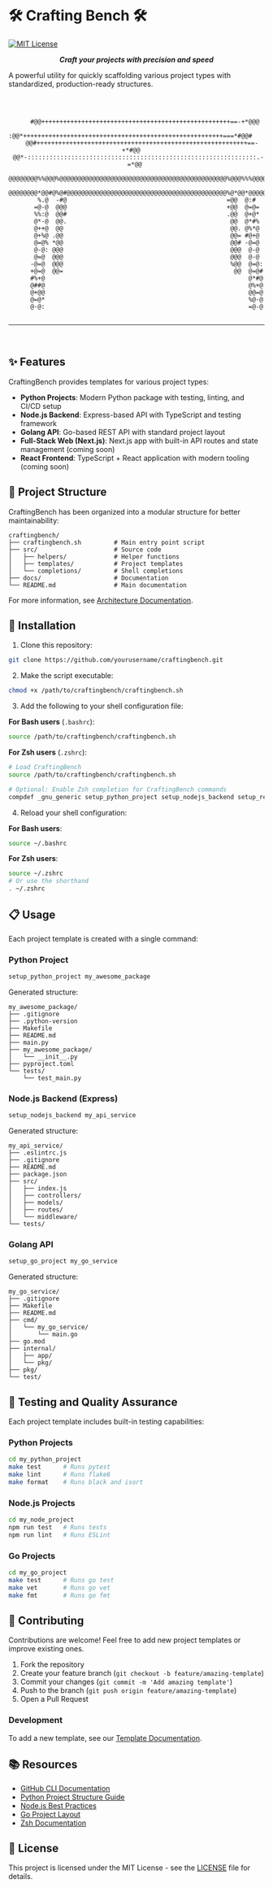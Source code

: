 # 🛠️ Crafting Bench 🛠️

[![MIT License](https://img.shields.io/badge/License-MIT-blue.svg)](LICENSE)

<div align="center">
  <p><em><strong>Craft your projects with precision and speed</strong></em></p>
</div>

A powerful utility for quickly scaffolding various project types with standardized, production-ready structures.

<br />

<div align="center">

```
                                                                           
      #@@++++++++++++++++++++++++++++++++++++++++++++++++++++==-+*@@@      
    :@@*+++++++++++++++++++++++++++++++++++++++++++++++++++++++===*#@@#    
   @@#++++++++++++++++++++++++++++++++++++++++++++++++++++++++++==-+*#@@   
 @@*-:::::::::::::::::::::::::::::::::::::::::::::::::::::::::::::::.-=*@@ 
 @@@@@@@@%%@@@%@@@@@@@@@@@@@@@@@@@@@@@@@@@@@@@@@@@@@@@@@@@@@@%@@@%%%@@@@@@ 
 @@@@@@@@*@@#@%@#@@@@@@@@@@@@@@@@@@@@@@@@@@@@@@@@@@@@@@@@@@@@%@*@@*@@@@@@@ 
        %.@  -#@                                            =@@  @:#       
       =@-@  @@@                                            +@@  @=@=      
       %%:@  @@#                                            .@@  @+@*      
       @*-@  @@.                                             @@  @*#%      
       @++@  @@                                              @@. @%*@      
       @+%@ .@@                                              @@= #@+@      
       @=@% *@@                                              @@# -@=@      
       @-@: @@@                                              @@@  @-@      
       @=@  @@@                                              @@@  @-@      
      -@=@  @@@                                              %@@  @=@:     
      +@=@  @@=                                               @@  @=@#     
      #%+@                                                        @*#@     
      @##@                                                        @%+@     
      @+@@                                                        @@=@     
      @=@*                                                        %@-@     
      @-@:                                                        =@-@     
                                                                           
```

</div>

---

<br />

## ✨ Features

CraftingBench provides templates for various project types:

- **Python Projects**: Modern Python package with testing, linting, and CI/CD setup
- **Node.js Backend**: Express-based API with TypeScript and testing framework
- **Golang API**: Go-based REST API with standard project layout
- **Full-Stack Web (Next.js)**: Next.js app with built-in API routes and state management (coming soon)
- **React Frontend**: TypeScript + React application with modern tooling (coming soon)

## 📂 Project Structure

CraftingBench has been organized into a modular structure for better maintainability:

```
craftingbench/
├── craftingbench.sh         # Main entry point script
├── src/                     # Source code
│   ├── helpers/             # Helper functions
│   ├── templates/           # Project templates
│   └── completions/         # Shell completions
├── docs/                    # Documentation
└── README.md                # Main documentation
```

For more information, see [Architecture Documentation](docs/architecture.md).

## 🚀 Installation

1. Clone this repository:
```bash
git clone https://github.com/yourusername/craftingbench.git
```

2. Make the script executable:
```bash
chmod +x /path/to/craftingbench/craftingbench.sh
```

3. Add the following to your shell configuration file:

**For Bash users** (`.bashrc`):
```bash
source /path/to/craftingbench/craftingbench.sh
```

**For Zsh users** (`.zshrc`):
```zsh
# Load CraftingBench
source /path/to/craftingbench/craftingbench.sh

# Optional: Enable Zsh completion for CraftingBench commands
compdef _gnu_generic setup_python_project setup_nodejs_backend setup_react_frontend setup_go_project setup_fullstack_project
```

4. Reload your shell configuration:

**For Bash users**:
```bash
source ~/.bashrc
```

**For Zsh users**:
```zsh
source ~/.zshrc
# Or use the shorthand
. ~/.zshrc
```

## 📋 Usage

Each project template is created with a single command:

### Python Project

```bash
setup_python_project my_awesome_package
```

Generated structure:
```
my_awesome_package/
├── .gitignore
├── .python-version
├── Makefile
├── README.md
├── main.py
├── my_awesome_package/
│   └── __init__.py
├── pyproject.toml
└── tests/
    └── test_main.py
```

### Node.js Backend (Express)

```bash
setup_nodejs_backend my_api_service
```

Generated structure:
```
my_api_service/
├── .eslintrc.js
├── .gitignore
├── README.md
├── package.json
├── src/
│   ├── index.js
│   ├── controllers/
│   ├── models/
│   ├── routes/
│   └── middleware/
└── tests/
```

### Golang API

```bash
setup_go_project my_go_service
```

Generated structure:
```
my_go_service/
├── .gitignore
├── Makefile
├── README.md
├── cmd/
│   └── my_go_service/
│       └── main.go
├── go.mod
├── internal/
│   ├── app/
│   └── pkg/
├── pkg/
└── test/
```

## 🧪 Testing and Quality Assurance

Each project template includes built-in testing capabilities:

### Python Projects

```bash
cd my_python_project
make test      # Runs pytest
make lint      # Runs flake8
make format    # Runs black and isort
```

### Node.js Projects

```bash
cd my_node_project
npm run test   # Runs tests
npm run lint   # Runs ESLint
```

### Go Projects

```bash
cd my_go_project
make test      # Runs go test
make vet       # Runs go vet
make fmt       # Runs go fmt
```

## 🤝 Contributing

Contributions are welcome! Feel free to add new project templates or improve existing ones.

1. Fork the repository
2. Create your feature branch (`git checkout -b feature/amazing-template`)
3. Commit your changes (`git commit -m 'Add amazing template'`)
4. Push to the branch (`git push origin feature/amazing-template`)
5. Open a Pull Request

### Development

To add a new template, see our [Template Documentation](docs/templates/README.md).

## 📚 Resources

- [GitHub CLI Documentation](https://cli.github.com/manual/)
- [Python Project Structure Guide](https://docs.python-guide.org/writing/structure/)
- [Node.js Best Practices](https://github.com/goldbergyoni/nodebestpractices)
- [Go Project Layout](https://github.com/golang-standards/project-layout)
- [Zsh Documentation](https://zsh.sourceforge.io/Doc/)

## 📜 License

This project is licensed under the MIT License - see the [LICENSE](LICENSE) file for details. 
